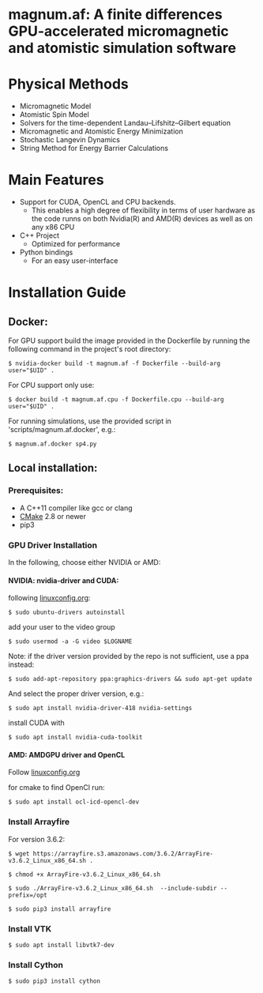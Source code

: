 magnum.af: A finite differences GPU-accelerated micromagnetic and atomistic simulation software
=====
# Physical Methods
* Micromagnetic Model
* Atomistic Spin Model
* Solvers for the time-dependent Landau–Lifshitz–Gilbert equation
* Micromagnetic and Atomistic Energy Minimization
* Stochastic Langevin Dynamics
* String Method for Energy Barrier Calculations


# Main Features
* Support for CUDA, OpenCL and CPU backends.
  * This enables a high degree of flexibility in terms of user hardware as the
    code runns on both Nvidia(R) and AMD(R) devices as well as on any x86 CPU
* C++ Project
  * Optimized for performance
* Python bindings
  * For an easy user-interface

# Installation Guide
## Docker:
For GPU support build the image provided in the Dockerfile by running the following command in the project's root directory:

`$ nvidia-docker build -t magnum.af -f Dockerfile --build-arg user="$UID" .`

For CPU support only use:

`$ docker build -t magnum.af.cpu -f Dockerfile.cpu --build-arg user="$UID" .`

For running simulations, use the provided script in 'scripts/magnum.af.docker', e.g.:

`$ magnum.af.docker sp4.py`

## Local installation:

### Prerequisites:
* A C++11 compiler like gcc or clang
* [CMake](http://www.cmake.org) 2.8 or newer
* pip3

### GPU Driver Installation

In the following, choose either NVIDIA or AMD:

#### NVIDIA: nvidia-driver and CUDA:
following [linuxconfig.org](https://linuxconfig.org/how-to-install-the-nvidia-drivers-on-ubuntu-18-04-bionic-beaver-linux):

`$ sudo ubuntu-drivers autoinstall`

add your user to the video group

`$ sudo usermod -a -G video $LOGNAME`

Note:
if the driver version provided by the repo is not sufficient, use a ppa instead:

`$ sudo add-apt-repository ppa:graphics-drivers && sudo apt-get update`

And select the proper driver version, e.g.:

`$ sudo apt install nvidia-driver-418 nvidia-settings`


install CUDA with

`$ sudo apt install nvidia-cuda-toolkit`

#### AMD: AMDGPU driver and OpenCL
Follow [linuxconfig.org](https://linuxconfig.org/how-to-install-the-latest-amd-radeon-drivers-on-ubuntu-18-04-bionic-beaver-linux)

for cmake to find OpenCl run:

`$ sudo apt install ocl-icd-opencl-dev`

### Install Arrayfire
 For version 3.6.2:

`$ wget https://arrayfire.s3.amazonaws.com/3.6.2/ArrayFire-v3.6.2_Linux_x86_64.sh .`

`$ chmod +x ArrayFire-v3.6.2_Linux_x86_64.sh`

`$ sudo ./ArrayFire-v3.6.2_Linux_x86_64.sh  --include-subdir --prefix=/opt`

`$ sudo pip3 install arrayfire`

### Install VTK
`$ sudo apt install libvtk7-dev`

### Install Cython
`$ sudo pip3 install cython`

